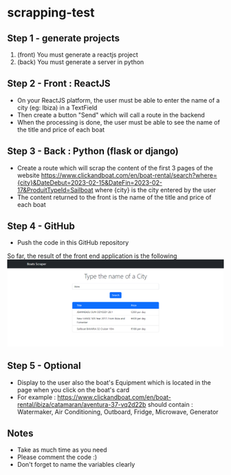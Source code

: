 # scrapping-test

## Step 1 - generate projects
1. (front) You must generate a reactjs project 
2. (back) You must generate a server in python 

## Step 2 - Front : ReactJS
- On your ReactJS platform, the user must be able to enter the name of a city (eg: Ibiza) in a TextField
- Then create a button "Send" which will call a route in the backend 
- When the processing is done, the user must be able to see the name of the title and price of each boat

## Step 3 - Back : Python (flask or django)
- Create a route which will scrap the content of the first 3 pages of the website https://www.clickandboat.com/en/boat-rental/search?where={city}&DateDebut=2023-02-15&DateFin=2023-02-17&ProduitTypeId=Sailboat where {city} is the city entered by the user
- The content returned to the front is the name of the title and price of each boat

## Step 4 - GitHub
- Push the code in this GitHub repository

So far, the result of the front end application is the following
![img](Screenshot.png)

## Step 5 - Optional
- Display to the user also the boat's Equipment which is located in the page when you click on the boat's card
- For example : https://www.clickandboat.com/en/boat-rental/ibiza/catamaran/aventura-37-vq2d22b should contain : Watermaker, Air Conditioning, Outboard, Fridge, Microwave, Generator

## Notes
- Take as much time as you need 
- Please comment the code :) 
- Don't forget to name the variables clearly 
